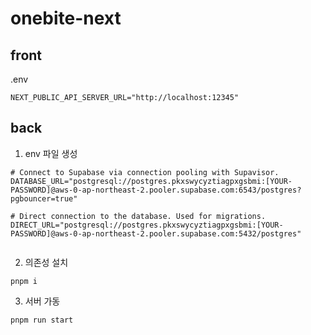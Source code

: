 # onebite-next


## front
.env
```
NEXT_PUBLIC_API_SERVER_URL="http://localhost:12345"
```

## back
1. env 파일 생성
```
# Connect to Supabase via connection pooling with Supavisor.
DATABASE_URL="postgresql://postgres.pkxswycyztiagpxgsbmi:[YOUR-PASSWORD]@aws-0-ap-northeast-2.pooler.supabase.com:6543/postgres?pgbouncer=true"

# Direct connection to the database. Used for migrations.
DIRECT_URL="postgresql://postgres.pkxswycyztiagpxgsbmi:[YOUR-PASSWORD]@aws-0-ap-northeast-2.pooler.supabase.com:5432/postgres"
        
```
2. 의존성 설치
```
pnpm i
```
3. 서버 가동
```
pnpm run start
```
